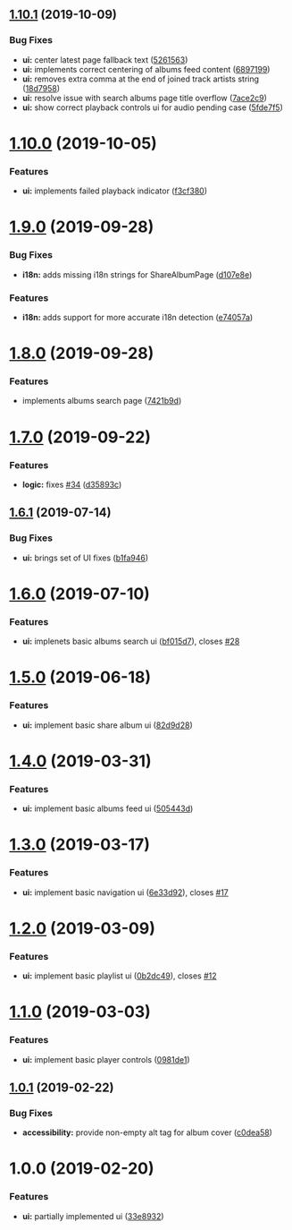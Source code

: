 ## [1.10.1](https://github.com/pathephone/pathephone-web/compare/v1.10.0...v1.10.1) (2019-10-09)


### Bug Fixes

* **ui:** center latest page fallback text ([5261563](https://github.com/pathephone/pathephone-web/commit/52615637fcfefbbdf7ef602bd165a049512fd682))
* **ui:** implements correct centering of albums feed content ([6897199](https://github.com/pathephone/pathephone-web/commit/6897199e4d18fc06e45314e3b7ecb56c16b659ba))
* **ui:** removes extra comma at the end of joined track artists string ([18d7958](https://github.com/pathephone/pathephone-web/commit/18d795864162ee75a2584f22c343011fba3bb63f))
* **ui:** resolve issue with search albums page title overflow ([7ace2c9](https://github.com/pathephone/pathephone-web/commit/7ace2c989cfe20c84a4f93b6d40cac03a127eabe))
* **ui:** show correct playback controls ui for audio pending case ([5fde7f5](https://github.com/pathephone/pathephone-web/commit/5fde7f5d0e3beee1d072fedc78901a1eaa4a7975))

# [1.10.0](https://github.com/pathephone/pathephone-web/compare/v1.9.0...v1.10.0) (2019-10-05)


### Features

* **ui:** implements failed playback indicator ([f3cf380](https://github.com/pathephone/pathephone-web/commit/f3cf380))

# [1.9.0](https://github.com/pathephone/pathephone-web/compare/v1.8.0...v1.9.0) (2019-09-28)


### Bug Fixes

* **i18n:** adds missing i18n strings for ShareAlbumPage ([d107e8e](https://github.com/pathephone/pathephone-web/commit/d107e8e))


### Features

* **i18n:** adds support for more accurate i18n detection ([e74057a](https://github.com/pathephone/pathephone-web/commit/e74057a))

# [1.8.0](https://github.com/pathephone/pathephone-web/compare/v1.7.0...v1.8.0) (2019-09-28)


### Features

* implements albums search page ([7421b9d](https://github.com/pathephone/pathephone-web/commit/7421b9d))

# [1.7.0](https://github.com/pathephone/pathephone-web/compare/v1.6.1...v1.7.0) (2019-09-22)


### Features

* **logic:** fixes [#34](https://github.com/pathephone/pathephone-web/issues/34) ([d35893c](https://github.com/pathephone/pathephone-web/commit/d35893c))

## [1.6.1](https://github.com/pathephone/pathephone-web/compare/v1.6.0...v1.6.1) (2019-07-14)


### Bug Fixes

* **ui:** brings set of UI fixes ([b1fa946](https://github.com/pathephone/pathephone-web/commit/b1fa946))

# [1.6.0](https://github.com/pathephone/pathephone-web/compare/v1.5.0...v1.6.0) (2019-07-10)


### Features

* **ui:** implenets basic albums search ui ([bf015d7](https://github.com/pathephone/pathephone-web/commit/bf015d7)), closes [#28](https://github.com/pathephone/pathephone-web/issues/28)

# [1.5.0](https://github.com/pathephone/pathephone-web/compare/v1.4.0...v1.5.0) (2019-06-18)


### Features

* **ui:** implement basic share album ui ([82d9d28](https://github.com/pathephone/pathephone-web/commit/82d9d28))

# [1.4.0](https://github.com/pathephone/pathephone-web/compare/v1.3.0...v1.4.0) (2019-03-31)


### Features

* **ui:** implement basic albums feed ui ([505443d](https://github.com/pathephone/pathephone-web/commit/505443d))

# [1.3.0](https://github.com/pathephone/pathephone-web/compare/v1.2.0...v1.3.0) (2019-03-17)


### Features

* **ui:** implement basic navigation ui ([6e33d92](https://github.com/pathephone/pathephone-web/commit/6e33d92)), closes [#17](https://github.com/pathephone/pathephone-web/issues/17)

# [1.2.0](https://github.com/pathephone/pathephone-web/compare/v1.1.0...v1.2.0) (2019-03-09)


### Features

* **ui:** implement basic playlist ui ([0b2dc49](https://github.com/pathephone/pathephone-web/commit/0b2dc49)), closes [#12](https://github.com/pathephone/pathephone-web/issues/12)

# [1.1.0](https://github.com/pathephone/pathephone-web/compare/v1.0.1...v1.1.0) (2019-03-03)


### Features

* **ui:** implement basic player controls ([0981de1](https://github.com/pathephone/pathephone-web/commit/0981de1))

## [1.0.1](https://github.com/pathephone/pathephone-web/compare/v1.0.0...v1.0.1) (2019-02-22)


### Bug Fixes

* **accessibility:** provide non-empty alt tag for album cover ([c0dea58](https://github.com/pathephone/pathephone-web/commit/c0dea58))

# 1.0.0 (2019-02-20)


### Features

* **ui:** partially implemented ui ([33e8932](https://github.com/pathephone/pathephone-web/commit/33e8932))
